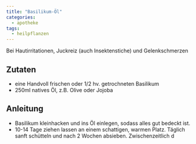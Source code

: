 ```yaml
---
title: "Basilikum-Öl"
categories:
  - apotheke
tags:
  - heilpflanzen
---
```


Bei Hautirritationen, Juckreiz (auch Insektenstiche) und Gelenkschmerzen

## Zutaten
* eine Handvoll frischen oder 1/2 hv. getrochneten Basilikum
* 250ml natives Öl, z.B. Olive oder Jojoba

## Anleitung
* Basilikum kleinhacken und ins Öl einlegen, sodass alles gut bedeckt ist.
* 10-14 Tage ziehen lassen an einem schattigen, warmen Platz. Täglich sanft schütteln und nach 2 Wochen absieben. Zwischenzeitlich d
<!--stackedit_data:
eyJoaXN0b3J5IjpbLTIwNDMyNjM0Niw0MDkwMTkzNjYsLTUzMz
Q0NTE5NiwxNzExNzg3OTc2XX0=
-->